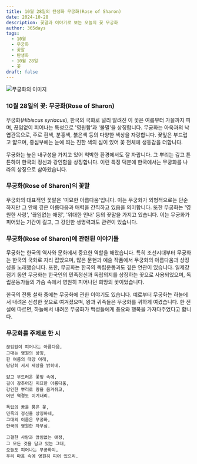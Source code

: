 ```yaml
---
title: 10월 28일의 탄생화 무궁화(Rose of Sharon)
date: 2024-10-28
description: 꽃말과 이야기로 보는 오늘의 꽃 무궁화
author: 365days
tags:
  - 10월
  - 무궁화
  - 꽃말
  - 탄생화
  - 10월 28일
  - 꽃
draft: false
---
```


![무궁화의 이미지](https://cdn.pixabay.com/photo/2022/08/14/07/18/flower-7385082_1280.jpg#center)


### 10월 28일의 꽃: 무궁화(Rose of Sharon)

무궁화(*Hibiscus syriacus*), 한국의 국화로 널리 알려진 이 꽃은 여름부터 가을까지 피며, 끊임없이 피어나는 특성으로 '영원함'과 '불멸'을 상징합니다. 무궁화는 아욱과의 낙엽관목으로, 주로 흰색, 분홍색, 붉은색 등의 다양한 색상을 자랑합니다. 꽃잎은 부드럽고 얇으며, 중심부에는 눈에 띄는 진한 색의 심이 있어 꽃 전체에 생동감을 더합니다.

무궁화는 높은 내구성을 가지고 있어 척박한 환경에서도 잘 자랍니다. 그 뿌리는 깊고 튼튼하여 한국의 정신과 강인함을 상징합니다. 이런 특징 덕분에 한국에서는 무궁화를 나라의 상징으로 삼아왔습니다.

### 무궁화(Rose of Sharon)의 꽃말

무궁화의 대표적인 꽃말은 '미묘한 아름다움'입니다. 이는 무궁화가 외형적으로는 단순하지만 그 안에 깊은 아름다움과 매력을 간직하고 있음을 의미합니다. 또한 무궁화는 '영원한 사랑', '끊임없는 애정', '위대한 인내' 등의 꽃말을 가지고 있습니다. 이는 무궁화가 피어있는 기간이 길고, 그 강인한 생명력과도 관련이 있습니다.

### 무궁화(Rose of Sharon)에 관련된 이야기들

무궁화는 한국의 역사와 문화에서 중요한 역할을 해왔습니다. 특히 조선시대부터 무궁화는 한국의 국화로 자리 잡았으며, 많은 문헌과 예술 작품에서 무궁화의 아름다움과 상징성을 노래했습니다. 또한, 무궁화는 한국의 독립운동과도 깊은 연관이 있습니다. 일제강점기 동안 무궁화는 한국인의 민족정신과 독립의지를 상징하는 꽃으로 사용되었으며, 독립운동가들의 가슴 속에서 영원히 피어나던 희망의 꽃이었습니다.

한국의 전통 설화 중에는 무궁화에 관한 이야기도 있습니다. 예로부터 무궁화는 하늘에서 내려온 신성한 꽃으로 여겨졌으며, 왕과 귀족들은 무궁화를 귀하게 여겼습니다. 한 전설에 따르면, 하늘에서 내려온 무궁화가 백성들에게 풍요와 행복을 가져다주었다고 합니다.

### 무궁화를 주제로 한 시

	끊임없이 피어나는 아름다움,
	그대는 영원의 상징,
	한 여름의 태양 아래,
	당당히 서서 세상을 밝히네.
	
	얇고 부드러운 꽃잎 속에,
	깊이 감추어진 미묘한 아름다움,
	강인한 뿌리로 땅을 움켜쥐고,
	어떤 역경도 이겨내리.
	
	독립의 꿈을 품은 꽃,
	민족의 정신을 상징하네,
	그대의 이름은 무궁화,
	한국의 영원한 자부심.
	
	고결한 사랑과 끊임없는 애정,
	그 모든 것을 담고 있는 그대,
	오늘도 피어나는 무궁화여,
	우리 마음 속에 영원히 피어 있으리.